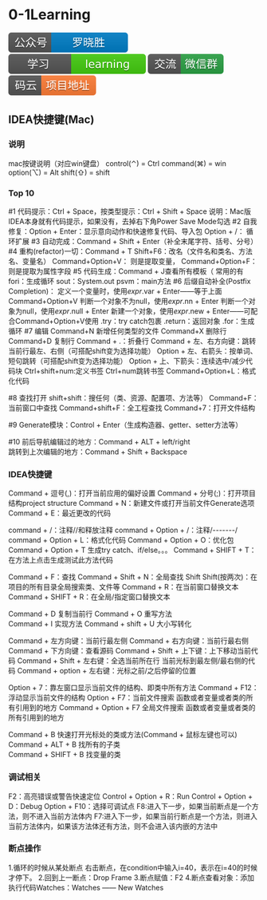 # 0-1Learning

![alt text](../static/common/svg/luoxiaosheng.svg "公众号")
![alt text](../static/common/svg/luoxiaosheng_learning.svg "学习")
![alt text](../static/common/svg/luoxiaosheng_wechat.svg "微信")
![alt text](../static/common/svg/luoxiaosheng_gitee.svg "码云")

## IDEA快捷键(Mac)

### 说明
mac按键说明（对应win键盘）
control(⌃) = Ctrl
command(⌘) = win
option(⌥) = Alt
shift(⇧) = shift

### Top 10
#1 代码提示：Ctrl + Space，按类型提示：Ctrl + Shift + Space
    说明：Mac版IDEA本身就有代码提示，如果没有，去掉右下角Power Save  Mode勾选 
#2 自我修复：Option + Enter：显示意向动作和快速修复代码、导入包
    Option + /： 循环扩展
#3 自动完成：Command + Shift + Enter（补全末尾字符、括号、分号）
#4 重构(refactor)一切：Command + T
    Shift+F6：改名（文件名和类名、方法名、变量名）
    Command+Option+V： 则是提取变量，
    Command+Option+F：则是提取为属性字段
#5 代码生成：Command + J查看所有模板（
    常用的有fori：生成循环
    sout：System.out
    psvm：main方法
#6 后缀自动补全(Postfix Completion)：
    定义一个变量时，使用$expr$.var + Enter——等于上面Command+Option+V
    判断一个对象不为null，使用$expr$.nn + Enter
    判断一个对象为null，使用$expr$.null + Enter
    新建一个对象，使用$expr$.new + Enter——可配合Command+Option+V使用
    .try：try catch包裹
    .return：返回对象
    .for：生成循环
#7 编辑
Command+N 新增任何类型的文件
Command+X 删除行
Command+D 复制行
Command + .：折叠行
Command + 左、右方向键：跳转当前行最左、右侧（可搭配shift变为选择功能）
Option + 左、右箭头：按单词、短句跳转（可搭配shift变为选择功能）
Option + 上、下箭头：连续选中/减少代码块
Ctrl+shift+num:定义书签 Ctrl+num跳转书签
Command+Option+L：格式化代码

#8 查找打开
shift+shift：搜任何（类、资源、配置项、方法等）
Command+F：当前窗口中查找
Command+shift+F：全工程查找
Command+7：打开文件结构

#9 Generate模块：Control + Enter（生成构造器、getter、setter方法等）

#10 前后导航编辑过的地方：Command + ALT + left/right    
    跳转到上次编辑的地方：Command + Shift + Backspace   

### IDEA快捷键
Command + 逗号(,)：打开当前应用的偏好设置
Command + 分号(;)：打开项目结构project structure
Command + N：新建文件或打开当前文件Generate选项
Command + E：最近更改的代码

command + /：注释//和释放注释
command + Option + /：注释/*-------*/
command + Option + L：格式化代码
Command + Option + O：优化包
Command + Option + T  生成try catch、if/else。。。
Command + SHIFT + T：在方法上点击生成测试此方法代码

Command + F：查找
Command + Shift + N：全局查找
Shift Shift(按两次)：在项目的所有目录全局搜索类、文件等
Command + R：在当前窗口替换文本  
Command + SHIFT + R：在全局/指定窗口替换文本  

Command + D 复制当前行 
Command + O 重写方法  
Command + I 实现方法
Command + shift + U 大小写转化  

Command + 左方向键：当前行最左侧
Command + 右方向键：当前行最右侧
Command + 下方向键：查看源码
Command + Shift + 上下键：上下移动当前代码
Command + Shift + 左右键：全选当前所在行 当前光标到最左侧/最右侧的代码
Command + option + 左右键：光标之前/之后停留的位置

Option + 7：靠左窗口显示当前文件的结构、即类中所有方法
Command + F12：浮动显示当前文件的结构
Option + F7：当前文件搜索 函数或者变量或者类的所有引用到的地方
Command + Option + F7  全局文件搜索 函数或者变量或者类的所有引用到的地方

Command + B 快速打开光标处的类或方法(Command + 鼠标左键也可以)
Command + ALT + B  找所有的子类  
Command + SHIFT + B  找变量的类  

### 调试相关
F2：高亮错误或警告快速定位
Control + Option + R：Run
Control + Option + D：Debug
Option + F10：选择可调试点
F8:进入下一步，如果当前断点是一个方法，则不进入当前方法体内
F7:进入下一步，如果当前行断点是一个方法，则进入当前方法体内，如果该方法体还有方法，则不会进入该内嵌的方法中

### 断点操作
1.循环的时候从某处断点
右击断点，在condition中输入i=40，表示在i=40的时候才停下。
2.回到上一断点：Drop Frame
3.断点赋值：F2
4.断点查看对象：添加执行代码Watches：Watches —— New Watches













